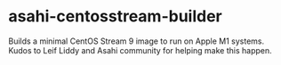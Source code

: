 # asahi-centosstream-builder

Builds a minimal CentOS Stream 9 image to run on Apple M1 systems. Kudos to Leif Liddy and Asahi community for helping make this happen.

